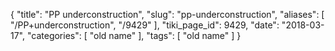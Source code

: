 {
    "title": "PP underconstruction",
    "slug": "pp-underconstruction",
    "aliases": [
        "/PP+underconstruction",
        "/9429"
    ],
    "tiki_page_id": 9429,
    "date": "2018-03-17",
    "categories": [
        "old name"
    ],
    "tags": [
        "old name"
    ]
}